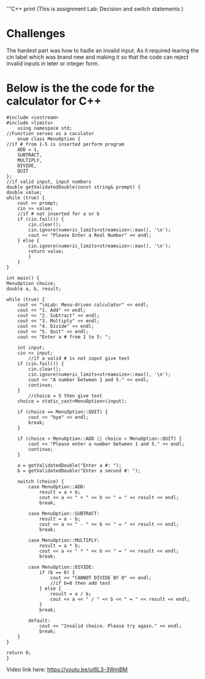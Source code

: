 

'''C++
print (This is assignment Lab: Decision and switch statements )

# Challenges
The hardest part was how to hadle an invalid input. As it required learing the cin label which was brand new and making it so that the code can reject invalid inputs in leter or integer form.
# Below is the the code for the calculator for C++

  

    #include <iostream>
    #include <limits>
        using namespace std;
    //Function serves as a caculator
        enum class MenuOption {
    //if # from 1-5 is inserted perform program
        ADD = 1,
        SUBTRACT,
        MULTIPLY,
        DIVIDE,
        QUIT
    };
    //if valid input, input numbers
    double getValidatedDouble(const string& prompt) {
    double value;
    while (true) {
        cout << prompt;
        cin >> value;
        //if # not inserted for a or b
        if (cin.fail()) {
            cin.clear();
            cin.ignore(numeric_limits<streamsize>::max(), '\n');
            cout << "Please Enter a Real Number" << endl;
        } else {
            cin.ignore(numeric_limits<streamsize>::max(), '\n');
            return value;
            }
        }
    }

    int main() {
    MenuOption choice;
    double a, b, result;

    while (true) {
        cout << "\nLab: Menu-driven calculator" << endl;
        cout << "1. Add" << endl;
        cout << "2. Subtract" << endl;
        cout << "3. Multiply" << endl;
        cout << "4. Divide" << endl;
        cout << "5. Quit" << endl;
        cout << "Enter a # from 1 to 5: ";

        int input;
        cin >> input;
            //if a valid # is not input give text
        if (cin.fail()) {
            cin.clear();
            cin.ignore(numeric_limits<streamsize>::max(), '\n');
            cout << "A number between 1 and 5." << endl;
            continue;
        }
            //choice = 5 then give text
        choice = static_cast<MenuOption>(input);

        if (choice == MenuOption::QUIT) {
            cout << "bye" << endl;
            break;
        }

        if (choice < MenuOption::ADD || choice > MenuOption::QUIT) {
            cout << "Please enter a number between 1 and 5." << endl;
            continue;
        }

        a = getValidatedDouble("Enter a #: ");
        b = getValidatedDouble("Enter a second #: ");

        switch (choice) {
            case MenuOption::ADD:
                result = a + b;
                cout << a << " + " << b << " = " << result << endl;
                break;

            case MenuOption::SUBTRACT:
                result = a - b;
                cout << a << " - " << b << " = " << result << endl;
                break;

            case MenuOption::MULTIPLY:
                result = a * b;
                cout << a << " * " << b << " = " << result << endl;
                break;

            case MenuOption::DIVIDE:
                if (b == 0) {
                    cout << "CANNOT DIVIDE BY 0" << endl;
                    //if b=0 then add text
                } else {
                    result = a / b;
                    cout << a << " / " << b << " = " << result << endl;
                }
                break;

            default:
                cout << "Invalid choice. Please try again." << endl;
                break;
        }
    }

    return 0;
    }   
Video link here:
https://youtu.be/uI6L3-3WmBM
